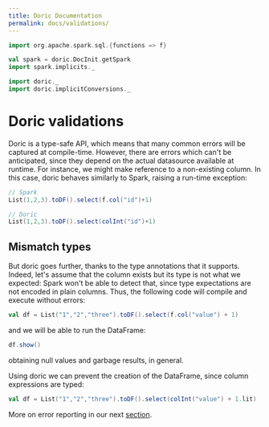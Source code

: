 ```yaml
---
title: Doric Documentation
permalink: docs/validations/
---
```


```scala mdoc:invisible
import org.apache.spark.sql.{functions => f}

val spark = doric.DocInit.getSpark
import spark.implicits._

import doric._
import doric.implicitConversions._
```

# Doric validations

Doric is a type-safe API, which means that many common errors will be captured at compile-time. However, there
are errors which can't be anticipated, since they depend on the actual datasource available at runtime. For instance, 
we might make reference to a non-existing column. In this case, doric behaves similarly to Spark,
raising a run-time exception: 

```scala mdoc:crash
// Spark
List(1,2,3).toDF().select(f.col("id")+1)
```

```scala mdoc:crash
// Doric
List(1,2,3).toDF().select(colInt("id")+1)
```

## Mismatch types

But doric goes further, thanks to the type annotations that it supports. Indeed, let's assume that the column 
exists but its type is not what we expected: Spark won't be able to detect that, since type expectations are not 
encoded in plain columns. Thus, the following code will compile and execute without errors:

```scala mdoc
val df = List("1","2","three").toDF().select(f.col("value") + 1)
```

and we will be able to run the DataFrame:

```scala mdoc
df.show()
```

obtaining null values and garbage results, in general.

Using doric we can prevent the creation of the DataFrame, since column expressions are typed:

```scala mdoc:crash
val df = List("1","2","three").toDF().select(colInt("value") + 1.lit)
```

More on error reporting in our next [section](errors.md).